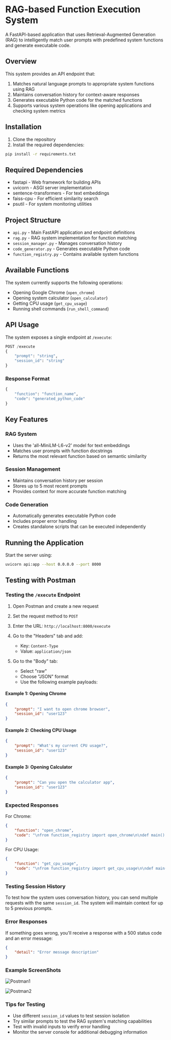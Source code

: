 # RAG-based Function Execution System

A FastAPI-based application that uses Retrieval-Augmented Generation (RAG) to intelligently match user prompts with predefined system functions and generate executable code.

## Overview

This system provides an API endpoint that:
1. Matches natural language prompts to appropriate system functions using RAG
2. Maintains conversation history for context-aware responses
3. Generates executable Python code for the matched functions
4. Supports various system operations like opening applications and checking system metrics

## Installation

1. Clone the repository
2. Install the required dependencies:
```bash
pip install -r requirements.txt
```

## Required Dependencies

- fastapi - Web framework for building APIs
- uvicorn - ASGI server implementation
- sentence-transformers - For text embeddings
- faiss-cpu - For efficient similarity search
- psutil - For system monitoring utilities

## Project Structure

- `api.py` - Main FastAPI application and endpoint definitions
- `rag.py` - RAG system implementation for function matching
- `session_manager.py` - Manages conversation history
- `code_generator.py` - Generates executable Python code
- `function_registry.py` - Contains available system functions

## Available Functions

The system currently supports the following operations:
- Opening Google Chrome (`open_chrome`)
- Opening system calculator (`open_calculator`)
- Getting CPU usage (`get_cpu_usage`)
- Running shell commands (`run_shell_command`)

## API Usage

The system exposes a single endpoint at `/execute`:

```python
POST /execute
{
    "prompt": "string",
    "session_id": "string"
}
```

### Response Format
```python
{
    "function": "function_name",
    "code": "generated_python_code"
}
```

## Key Features

### RAG System
- Uses the 'all-MiniLM-L6-v2' model for text embeddings
- Matches user prompts with function docstrings
- Returns the most relevant function based on semantic similarity

### Session Management
- Maintains conversation history per session
- Stores up to 5 most recent prompts
- Provides context for more accurate function matching

### Code Generation
- Automatically generates executable Python code
- Includes proper error handling
- Creates standalone scripts that can be executed independently

## Running the Application

Start the server using:
```bash
uvicorn api:app --host 0.0.0.0 --port 8000
```

## Testing with Postman

### Testing the `/execute` Endpoint

1. Open Postman and create a new request
2. Set the request method to `POST`
3. Enter the URL: `http://localhost:8000/execute`
4. Go to the "Headers" tab and add:
   - Key: `Content-Type`
   - Value: `application/json`

5. Go to the "Body" tab:
   - Select "raw"
   - Choose "JSON" format
   - Use the following example payloads:

#### Example 1: Opening Chrome
```json
{
    "prompt": "I want to open chrome browser",
    "session_id": "user123"
}
```

#### Example 2: Checking CPU Usage
```json
{
    "prompt": "What's my current CPU usage?",
    "session_id": "user123"
}
```

#### Example 3: Opening Calculator
```json
{
    "prompt": "Can you open the calculator app",
    "session_id": "user123"
}
```

### Expected Responses

For Chrome:
```json
{
    "function": "open_chrome",
    "code": "\nfrom function_registry import open_chrome\n\ndef main():\n    try:\n        open_chrome()\n        print(\"open_chrome executed successfully.\")\n    except Exception as e:\n        print(f\"Error executing open_chrome: {e}\")\n\nif __name__ == \"__main__\":\n    main()\n    "
}
```

For CPU Usage:
```json
{
    "function": "get_cpu_usage",
    "code": "\nfrom function_registry import get_cpu_usage\n\ndef main():\n    try:\n        get_cpu_usage()\n        print(\"get_cpu_usage executed successfully.\")\n    except Exception as e:\n        print(f\"Error executing get_cpu_usage: {e}\")\n\nif __name__ == \"__main__\":\n    main()\n    "
}
```

### Testing Session History

To test how the system uses conversation history, you can send multiple requests with the same `session_id`. The system will maintain context for up to 5 previous prompts.

### Error Responses

If something goes wrong, you'll receive a response with a 500 status code and an error message:

```json
{
    "detail": "Error message description"
}
```
### Example ScreenShots 

![Postman1](https://github.com/user-attachments/assets/51f6c034-58af-4953-bde0-b4fb268bab9a)

![Postman2](https://github.com/user-attachments/assets/6378e143-0ac0-4b2f-b929-fb684a1c2fea)

### Tips for Testing
- Use different `session_id` values to test session isolation
- Try similar prompts to test the RAG system's matching capabilities
- Test with invalid inputs to verify error handling
- Monitor the server console for additional debugging information